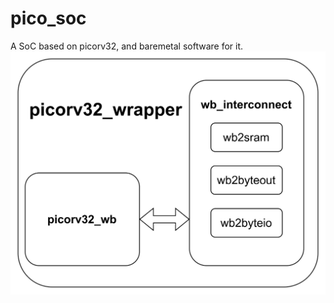# pico_soc
A SoC based on picorv32, and baremetal software for it.
![pico_soc](doc/md/README/picorv32_wrapper.png)
